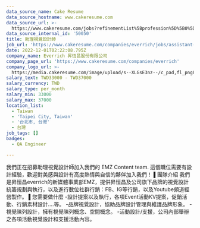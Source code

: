 ```yaml
---
data_source_name: Cake Resume
data_source_hostname: www.cakeresume.com
data_source_url: >-
  https://www.cakeresume.com/jobs?refinementList%5Bprofession%5D%5B0%5D=engineering_qa-engineer&refinementList%5Bsalary_type%5D=per_month&refinementList%5Bsalary_currency%5D=TWD&range%5Bsalary_range%5D%5Bmax%5D=600000
data_source_internal_id: '50050'
title: 助理視覺設計師
job_url: 'https://www.cakeresume.com/companies/everrich/jobs/assistant-visual-designer'
date: 2022-12-01T02:22:08.795Z
company_name: Everrich 昇恆昌股份有限公司
company_page_url: 'https://www.cakeresume.com/companies/everrich'
company_logo_url: >-
  https://media.cakeresume.com/image/upload/s--XLGsE3nz--/c_pad,fl_png8,h_200,w_200/v1654842232/nkiwy8o8cly03fj7l9vg.png
salary_text: TWD33000 - TWD37000
salary_currency: TWD
salary_type: per_month
salary_min: 33000
salary_max: 37000
location_list:
  - Taiwan
  - 'Taipei City, Taiwan'
  - '台北市, 台灣'
  - 台灣
job_tags: []
badges:
  - QA Engineer

---
```


我們正在招募助理視覺設計師加入我們的 EMZ Content team. 這個職位需要有設計經驗，歡迎對美感與設計有高度熱情與自信的夥伴加入我們！ ▌團隊介紹 我們是昇恒昌everrich的新媒體事業部EMZ，提供昇恒昌及公司旗下品牌的視覺設計統籌規劃與執行，以及進行數位社群行銷：FB、IG等行銷，以及Youtube頻道經營製作。 ▌您需要做什麼 -設計提案以及執行，各項Event活動KV提案，促銷活動、行銷素材設計....等。 -品牌視覺設計，協助品牌設計管理與維護品牌形象。 -視覺陳列設計，擁有視覺陳列概念、空間概念。 -活動設計/支援，公司內部舉辦之各項活動視覺設計和支援活動內容。